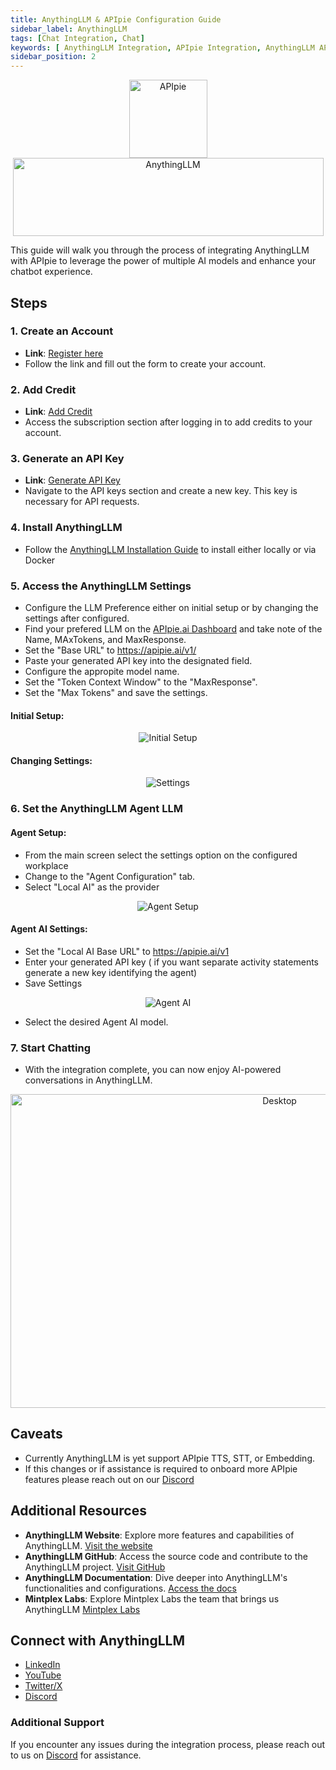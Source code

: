 ```yaml
---
title: AnythingLLM & APIpie Configuration Guide
sidebar_label: AnythingLLM
tags: [Chat Integration, Chat]
keywords: [ AnythingLLM Integration, APIpie Integration, AnythingLLM API, APIpie API, ChatGPT Alternative, Chat GPT Alternative, Chatbot Integration, AI Integration, LLM API, OpenAI Alternative, Openai Integration, AI Chatbot, AI Models Integration, API Integration Guide, ANSE Integration, Conversational AI Integration, AI Assistant Integration, AI Service Integration, API Integration for AI, Neuronic AI Integration, AI Chat API, AI Model Integration, AI Integration Platform, AI Application Integration, AI Solutions API, APIpie AI Integration, ANSE and APIpie, AI Development API, AI Chat Framework, AI Assistant API, AI Integration Tutorial, Integrate ANSE with APIpie, API Integration Documentation, APIpie Chatbot, AI Integration Steps, AI Integration Best Practices, AI Integration Tools, AI Integration Services, AI Integration Benefits, APIpie Chatbot Integration ]
sidebar_position: 2
---
```


<div align="center">
    <img src="/docs/img/apipie-logo.png" alt="APIpie" width="125" height="125"style={{ marginRight: '20px' }} />
    <img src="/docs/img/AnythingLLM.png" alt="AnythingLLM" width="497" height="125" />

</div>


This guide will walk you through the process of integrating AnythingLLM with APIpie to leverage the power of multiple AI models and enhance your chatbot experience.

## Steps

### 1. Create an Account
- **Link**: [Register here](https://apipie.ai/dashboard/auth/register)
- Follow the link and fill out the form to create your account.

### 2. Add Credit
- **Link**: [Add Credit](https://apipie.ai/dashboard/profile/subscribe)
- Access the subscription section after logging in to add credits to your account.

### 3. Generate an API Key
- **Link**: [Generate API Key](https://apipie.ai/dashboard/profile/api-keys)
- Navigate to the API keys section and create a new key. This key is necessary for API requests.

### 4. Install AnythingLLM
- Follow the [AnythingLLM Installation Guide](https://docs.useanything.com/installation/overview) to install either locally or via Docker

### 5. Access the AnythingLLM Settings
- Configure the LLM Preference either on initial setup or by changing the settings after configured.
- Find your prefered LLM on the [APIpie.ai Dashboard](https://apipie.ai/dashboard/) and take note of the Name, MAxTokens, and MaxResponse.
- Set the "Base URL" to https://apipie.ai/v1/
- Paste your generated API key into the designated field.
- Configure the appropite model name.
- Set the "Token Context Window" to the "MaxResponse".
- Set the "Max Tokens" and save the settings.

#### Initial Setup:
<div align="center">
    <img src="/docs/img/Integrations/AnythingLLM/Initial-Settings.png" alt="Initial Setup"/>
</div>

#### Changing Settings:
<div align="center">
    <img src="/docs/img/Integrations/AnythingLLM/Settings.png" alt="Settings"/>
</div>

### 6. Set the AnythingLLM Agent LLM
#### Agent Setup:
- From the main screen select the settings option on the configured workplace
- Change to the "Agent Configuration" tab.
- Select "Local AI" as the provider

<div align="center">
    <img src="/docs/img/Integrations/AnythingLLM/Workplace-Agent.png" alt="Agent Setup"/>
</div>

#### Agent AI Settings:
- Set the "Local AI Base URL" to https://apipie.ai/v1
- Enter your generated API key ( if you want separate activity statements generate a new key identifying the agent)
- Save Settings
<div align="center">
    <img src="/docs/img/Integrations/AnythingLLM/Local-AI-Agent.png" alt="Agent AI"/>
</div>

- Select the desired Agent AI model.


### 7. Start Chatting
- With the integration complete, you can now enjoy AI-powered conversations in AnythingLLM.

<div align="center">
    <img src="/docs/img/Integrations/AnythingLLM/AnythingLLM.png" alt="Desktop" width="845" height="502" style={{ marginRight: '20px' }} />
</div>


## Caveats 
- Currently AnythingLLM is yet support APIpie TTS, STT, or Embedding. 
- If this changes or if assistance is required to onboard more APIpie features please reach out on our [Discord](https://discord.gg/hs82THc9Tw)

## Additional Resources
- **AnythingLLM Website**: Explore more features and capabilities of AnythingLLM. [Visit the website](https://useanything.com/)
- **AnythingLLM GitHub**: Access the source code and contribute to the AnythingLLM project. [Visit GitHub](https://github.com/Mintplex-Labs/anything-llm)
- **AnythingLLM Documentation**: Dive deeper into AnythingLLM's functionalities and configurations. [Access the docs](https://docs.useanything.com/)
- **Mintplex Labs**: Explore Mintplex Labs the team that brings us AnythingLLM [Mintplex Labs](https://mintplexlabs.com/)

## Connect with AnythingLLM
- [LinkedIn](https://www.linkedin.com/company/mintplex-labs)
- [YouTube](https://www.youtube.com/@mintplexlabs)
- [Twitter/X](https://x.com/AnythingLLM)
- [Discord](https://discord.gg/Dh4zSZCdsC)

### Additional Support
If you encounter any issues during the integration process, please reach out to us on [Discord](https://discord.gg/hs82THc9Tw) for assistance.